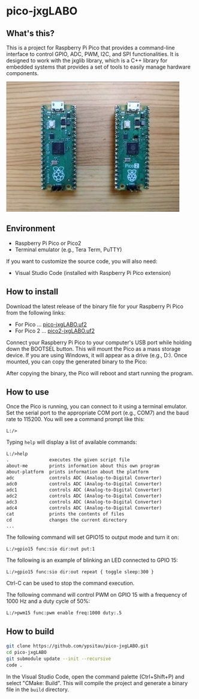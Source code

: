 # pico-jxgLABO

## What's this?

This is a project for Raspberry Pi Pico that provides a command-line interface to control GPIO, ADC, PWM, I2C, and SPI functionalities. It is designed to work with the jxglib library, which is a C++ library for embedded systems that provides a set of tools to easily manage hardware components.

![pico-and-pico2.jpg](/images/pico-and-pico2.jpg)

## Environment

- Raspberry Pi Pico or Pico2
- Terminal emulator (e.g., Tera Term, PuTTY)

If you want to customize the source code, you will also need:

- Visual Studio Code (installed with Raspberry Pi Pico extension)

## How to install

Download the latest release of the binary file for your Raspberry Pi Pico from the following links:

- For Pico ... [pico-jxgLABO.uf2](https://github.com/ypsitau/pico-jxgLABO/releases/latest/download/pico-jxgLABO.uf2)
- For Pico 2 ... [pico2-jxgLABO.uf2](https://github.com/ypsitau/pico-jxgLABO/releases/latest/download/pico2-jxgLABO.uf2)

Connect your Raspberry Pi Pico to your computer's USB port while holding down the BOOTSEL button. This will mount the Pico as a mass storage device. If you are using Windows, it will appear as a drive (e.g., D:). Once mounted, you can copy the generated binary to the Pico:

After copying the binary, the Pico will reboot and start running the program.

## How to use

Once the Pico is running, you can connect to it using a terminal emulator. Set the serial port to the appropriate COM port (e.g., COM7) and the baud rate to 115200. You will see a command prompt like this:

```text
L:/>
```

Typing `help` will display a list of available commands:

```text
L:/>help
.               executes the given script file
about-me        prints information about this own program
about-platform  prints information about the platform
adc             controls ADC (Analog-to-Digital Converter)
adc0            controls ADC (Analog-to-Digital Converter)
adc1            controls ADC (Analog-to-Digital Converter)
adc2            controls ADC (Analog-to-Digital Converter)
adc3            controls ADC (Analog-to-Digital Converter)
adc4            controls ADC (Analog-to-Digital Converter)
cat             prints the contents of files
cd              changes the current directory
...
```

The following command will set GPIO15 to output mode and turn it on:

```text
L:/>gpio15 func:sio dir:out put:1
```

The following is an example of blinking an LED connected to GPIO 15:

```text
L:/>gpio15 func:sio dir:out repeat { toggle sleep:300 }
```

Ctrl-C can be used to stop the command execution.

The following command will control PWM on GPIO 15 with a frequency of 1000 Hz and a duty cycle of 50%:

```text
L:/>pwm15 func:pwm enable freq:1000 duty:.5
```

## How to build

```bash
git clone https://github.com/ypsitau/pico-jxgLABO.git
cd pico-jxgLABO
git submodule update --init --recursive
code .
```

In the Visual Studio Code, open the command palette (Ctrl+Shift+P) and select "CMake: Build". This will compile the project and generate a binary file in the `build` directory.
